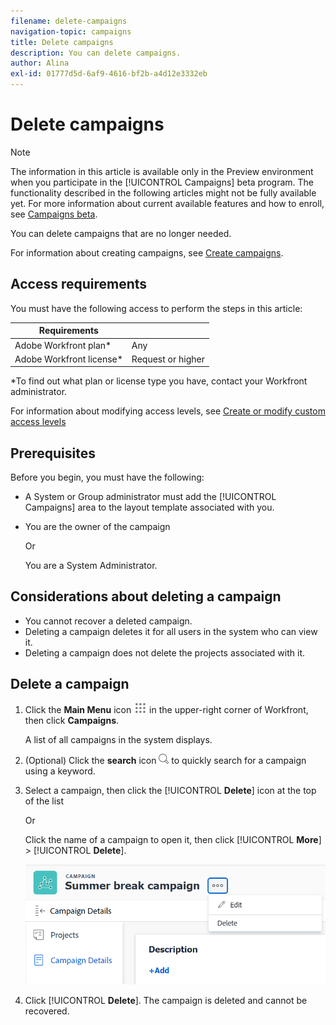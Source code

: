 ```yaml
---
filename: delete-campaigns
navigation-topic: campaigns
title: Delete campaigns
description: You can delete campaigns.
author: Alina
exl-id: 01777d5d-6af9-4616-bf2b-a4d12e3332eb
---
```

# Delete campaigns

>[!NOTE]
>
><span class="preview">The information in this article is available only in the Preview environment when you participate in the [!UICONTROL Campaigns] beta program. The functionality described in the following articles might not be fully available yet. For more information about current available features and how to enroll, see  [Campaigns beta](../../product-announcements/betas/campaign-object-beta.md).</span>

You can delete campaigns that are no longer needed.

For information about creating campaigns, see [Create campaigns](create-campaigns.md).

## Access requirements

You must have the following access to perform the steps in this article:

| Requirements            |                   |
|--------------------------|-------------------|
| Adobe Workfront plan*    | Any               |
| Adobe Workfront license* | Request or higher |

*To find out what plan or license type you have, contact your Workfront administrator.

For information about modifying access levels, see [Create or modify custom access levels](../../administration-and-setup/add-users/configure-and-grant-access/create-modify-access-levels.md)

<!--
When the access, permissions will be implemented for above, replace that *sentence under the table with this; 
*To find out what plan, license type, or access you have, contact your Workfront administrator.
-->

## Prerequisites

Before you begin, you must have the following:

* A System or Group administrator must add the [!UICONTROL Campaigns] area to the layout template associated with you.
* You are the owner of the campaign 

    Or 

    You are a System Administrator.

## Considerations about deleting a campaign


* You cannot recover a deleted campaign.
* Deleting a campaign deletes it for all users in the system who can view it. 
* Deleting a campaign does not delete the projects associated with it. 

<!--
* The campaign information at the project level is deleted.
* You can add projects, portfolios, or programs to a campaign. (replace the sentence above about projects only with this one when these objects become available.)
-->

## Delete a campaign

1. Click the **Main Menu** icon ![](assets/main-menu-icon.png) in the upper-right corner of Workfront, then click **Campaigns**.

    A list of all campaigns in the system displays.
1. (Optional) Click the **search** icon ![](assets/search-icon.png) to quickly search for a campaign using a keyword.
1. Select a campaign, then click the [!UICONTROL **Delete**] icon at the top of the list

    Or

    Click the name of a campaign to open it, then click [!UICONTROL **More**] > [!UICONTROL **Delete**].

    ![](assets/campaign-delete-and-edit-options-from-campaign-page.png)
1. Click [!UICONTROL **Delete**].
    The campaign is deleted and cannot be recovered.
